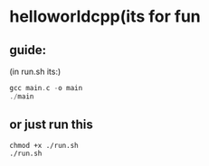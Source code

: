 # helloworldcpp(its for fun
## guide:
(in run.sh its:)
```c
gcc main.c -o main
./main
```
## or just run this
```
chmod +x ./run.sh
./run.sh
```
